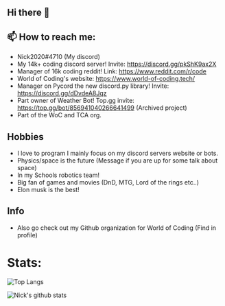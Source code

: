 ## Hi there 👋

## 📫 How to reach me: 
  * Nick2020#4710 (My discord)
  * My 14k+ coding discord server! Invite: https://discord.gg/pkShK9ax2X 
  * Manager of 16k coding reddit! Link: https://www.reddit.com/r/code
  * World of Coding's website: https://www.world-of-coding.tech/
  * Manager on Pycord the new discord.py library! Invite: https://discord.gg/dDvdeA8Jqz
  * Part owner of Weather Bot! Top.gg invite: https://top.gg/bot/856941040266641499 (Archived project)
  * Part of the WoC and TCA org.
 
## Hobbies 
* I love to program I mainly focus on my discord servers website or bots.
* Physics/space is the future (Message if you are up for some talk about space)
* In my Schools robotics team!
* Big fan of games and movies (DnD, MTG, Lord of the rings etc..)
* Elon musk is the best!

## Info

* Also go check out my Github organization for World of Coding (Find in profile)

# Stats:
![Top Langs](https://github-readme-stats.vercel.app/api/top-langs/?username=Nick67644)

![Nick's github stats](https://github-readme-stats.vercel.app/api?username=Nick67644)


